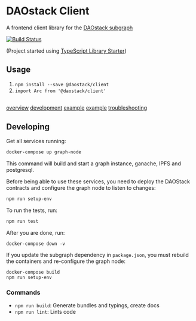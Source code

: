 # DAOstack Client

A frontend client library for the [DAOstack subgraph](https://github.com/daostack/subgraph)

[![Build Status](https://travis-ci.com/daostack/client.svg?token=aXt9zApRNkfx8zDMypWx&branch=master)](https://travis-ci.com/daostack/client)

(Project started using [TypeScript Library Starter](https://github.com/alexjoverm/typescript-library-starter))

## Usage

1. `npm install --save @daostack/client`
2. `import Arc from '@daostack/client'`

##
[overview](./documentation/overview.md)
[development](./documentation/development.md)
[example](./documentation/example-session.md)
[example](./documentation/example-session.md)
[troubleshooting](./documentation/troubleshooting.md)

## Developing

Get all services running:

```sh
docker-compose up graph-node
```

This command will build and start a graph instance, ganache, IPFS and postgresql.

Before being able to use these services, you need to deploy the DAOStack contracts and configure the graph node to listen to changes:
```sh
npm run setup-env
```

To run the tests, run:
```sh
npm run test
```

After you are done, run:
```
docker-compose down -v
```

If you update the subgraph dependency in `package.json`, you must rebuild the containers and re-configure the graph node:
```
docker-compose build
npm run setup-env
```

### Commands


 - `npm run build`: Generate bundles and typings, create docs
 - `npm run lint`: Lints code
